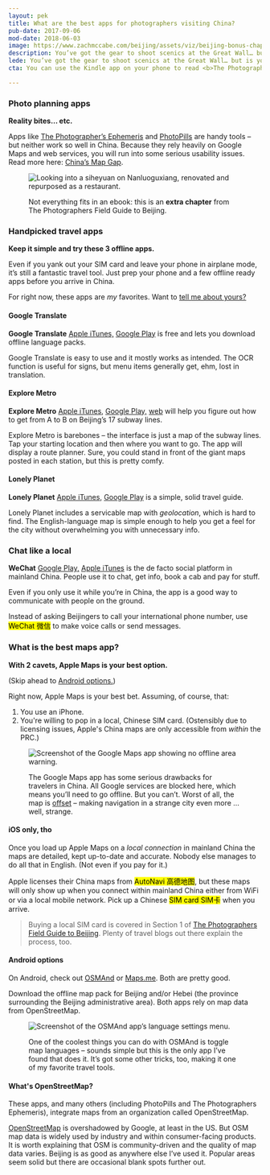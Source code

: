 ```yaml
---
layout: pek
title: What are the best apps for photographers visiting China?
pub-date: 2017-09-06
mod-date: 2018-06-03
image: https://www.zachmccabe.com/beijing/assets/viz/beijing-bonus-chapter-250.png
description: You’ve got the gear to shoot scenics at the Great Wall… but is your phone ready for the Great Firewall?
lede: You’ve got the gear to shoot scenics at the Great Wall… but is your phone ready for the Great Firewall? Pack these.
cta: You can use the Kindle app on your phone to read <b>The Photographers Field Guide to Beijing</b>. Get <a href="https://www.amazon.com/Photographers-Field-Guide-Beijing-McCabe-ebook/dp/B072FVKP45/" alt="Get your copy on Amazon">your copy</a> before your flight boards.

---
```



### Photo planning apps

**Reality bites… etc.**

Apps like [The Photographer’s Ephemeris](http://photoephemeris.com/) and [PhotoPills](http://www.photopills.com/)  are handy tools – but neither work so well in China. Because they rely heavily on Google Maps and web services, you will run into some serious usability issues. Read more here: [China’s Map Gap](https://www.zachmccabe.com/beijing/china_map_gap.html#ready-for-red-tape).


<figure>
  <img class="vizdot" src="https://www.zachmccabe.com/beijing/assets/viz/hero/bw-nlgx-1k.jpg" alt="Looking into a siheyuan on Nanluoguxiang, renovated and repurposed as a restaurant." />
    <figcaption>
      <p>Not everything fits in an ebook: this is an <b>extra chapter</b> from The Photographers Field Guide to Beijing.</p>
    </figcaption>
</figure>


### Handpicked travel apps

**Keep it simple and try these 3 offline apps.**

Even if you yank out your SIM card and leave your phone in airplane mode, it’s still a fantastic travel tool. Just prep your phone and a few offline ready apps before you arrive in China.

For right now, these apps are _my_ favorites. Want to [tell me about yours?](mailto:hello@zachmccabe.com?Subject=Favorite%20Travel%20Apps)

#### Google Translate

**Google Translate** [Apple iTunes,](https://itunes.apple.com/us/app/google-translate/id414706506?mt=8) [Google Play](https://play.google.com/store/apps/details?id=com.google.android.apps.translate&hl=en) is free and lets you download offline language packs.

Google Translate is easy to use and it mostly works as intended. The OCR function is useful for signs, but menu items generally get, ehm, lost in translation.


#### Explore Metro

**Explore Metro** [Apple iTunes,](https://itunes.apple.com/us/app/explore-beijing-subway-map/id349252601?mt=8) [Google Play,](https://play.google.com/store/apps/details?id=com.exploremetro.bj&hl=en) [web](http://www.explorebj.com/subway/) will help you figure out how to get from A to B on Beijing’s 17 subway lines.

Explore Metro is barebones – the interface is just a map of the subway lines. Tap your starting location and then where you want to go. The app will display a route planner. Sure, you could stand in front of the giant maps posted in each station, but this is pretty comfy.


#### Lonely Planet

**Lonely Planet** [Apple iTunes,](https://itunes.apple.com/us/app/guides-by-lonely-planet/id1045791869?mt=8) [Google Play](https://play.google.com/store/apps/details?id=com.lonelyplanet.guides&hl=en) is a simple, solid travel guide.

Lonely Planet includes a servicable map with _geolocation_, which is hard to find. The English-language map is simple enough to help you get a feel for the city without overwhelming you with unnecessary info.

### Chat like a local

**WeChat** [Google Play,](https://play.google.com/store/apps/details?id=com.tencent.mm&hl=en) [Apple iTunes](https://itunes.apple.com/us/app/wechat/id414478124?mt=8) is the de facto social platform in mainland China. People use it to chat, get info, book a cab and pay for stuff.

Even if you only use it while you’re in China, the app is a good way to communicate with people on the ground.

Instead of asking Beijingers to call your international phone number, use <mark>WeChat <span lang="zh">微信</span></mark> to make voice calls or send messages.


### What is the best maps app?

**With 2 cavets, Apple Maps is your best option.**

(Skip ahead to [Android options.](https://www.zachmccabe.com/beijing/apps_for_china.html#android-options))

Right now, Apple Maps is your best bet. Assuming, of course, that:

1. You use an iPhone.
2. You're willing to pop in a local, Chinese SIM card. (Ostensibly due to licensing issues, Apple's China maps are only accessible from _within_ the PRC.)

<figure>
  <img class="vizproof" src="https://www.zachmccabe.com/beijing/assets/viz/proof/no-offline-map-500.png" alt="Screenshot of the Google Maps app showing no offline area warning." />
  <figcaption>
      <p>The Google Maps app has some serious drawbacks for travelers in China. All Google services are blocked here, which means you’ll need to go offline. But you can’t. Worst of all, the map is <a href="https://www.zachmccabe.com/beijing/china_map_gap.html#ready-for-red-tape" alt="Read China's Map Gap">offset</a> – making navigation in a strange city even more …well, strange.</p>
  </figcaption>
</figure>


#### iOS only, tho

Once you load up Apple Maps on a _local connection_ in mainland China the maps are detailed, kept up-to-date and accurate. Nobody else manages to do all that in English. (Not even if you pay for it.)

Apple licenses their China maps from <mark>AutoNavi <span lang="zh">高德地图</span></mark>, but these maps will only show up when you connect within mainland China either from WiFi or via a local mobile network. Pick up a Chinese <mark>SIM card <span lang="zh">SIM卡</span></mark> when you arrive.


> Buying a local SIM card is covered in Section 1 of [The Photographers Field Guide to Beijing](https://www.amazon.com/Photographers-Field-Guide-Beijing-McCabe-ebook/dp/B072FVKP45/). Plenty of travel blogs out there explain the process, too.


#### Android options

On Android, check out [OSMAnd](http://osmand.net/) or [Maps.me](http://maps.me/). Both are pretty good.

Download the offline map pack for Beijing and/or Hebei (the province surrounding the Beijing administrative area). Both apps rely on map data from OpenStreetMap.

<figure>
  <img class="vizproof" src="https://www.zachmccabe.com/beijing/assets/viz/proof/osmand-languages-500.png" alt="Screenshot of the OSMAnd app’s language settings menu." />
  <figcaption>
    <p>One of the coolest things you can do with OSMAnd is toggle map languages – sounds simple but this is the only app I’ve found that does it. It’s got some other tricks, too, making it one of my favorite travel tools.</p>
  </figcaption>
</figure>


#### What's OpenStreetMap?

These apps, and many others (including PhotoPills and The Photographers Ephemeris), integrate maps from an organization called OpenStreetMap.

[OpenStreetMap](https://www.openstreetmap.org/relation/912940#map=8/40.255/116.463) is overshadowed by Google, at least in the US. But OSM map data is widely used by industry and within consumer-facing products. It is worth explaining that OSM is community-driven and the quality of map data varies. Beijing is as good as anywhere else I’ve used it. Popular areas seem solid but there are occasional blank spots further out.
